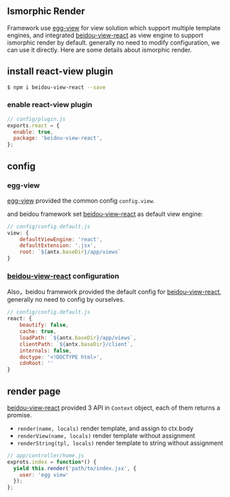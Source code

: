 Ismorphic Render
---

Framework use [egg-view](https://github.com/eggjs/egg-view) for view solution which support multiple template engines, and integrated [beidou-view-react](https://github.com/alibaba/beidou/tree/master/packages/beidou-view-react) as view engine to support ismorphic render by default. generally no need to modify configuration, we can use it directly. Here are some details about ismorphic render.

## install react-view plugin

```bash
$ npm i beidou-view-react --save
```

### enable react-view plugin

```js
// config/plugin.js
exports.react = {
  enable: true,
  package: 'beidou-view-react',
};
```

## config

### egg-view

[egg-view](https://github.com/eggjs/egg-view) provided the common config `config.view`.

and beidou framework set [beidou-view-react](https://github.com/alibaba/beidou/tree/master/packages/beidou-view-react) as default view engine: 

```js
// config/config.default.js
view: {
    defaultViewEngine: 'react',
    defaultExtension: '.jsx',
    root: `${antx.baseDir}/app/views`
}
```

### [beidou-view-react](http://gitlab.alibaba-inc.com/beidou/beidou-plugin-view-react) configuration

Also，beidou framework provided the default config for [beidou-view-react](https://github.com/alibaba/beidou/tree/master/packages/beidou-view-react), generally no need to config by ourselves.


```js
// config/config.default.js
react: {
    beautify: false,
    cache: true,
    loadPath: `${antx.baseDir}/app/views`,
    clientPath: `${antx.baseDir}/client`,
    internals: false,
    doctype: '<!DOCTYPE html>',
    cdnRoot: ''
}
```

## render page

[beidou-view-react](http://gitlab.alibaba-inc.com/beidou/beidou-plugin-view-react) provided 3 API in `Context` object, each of them returns a promise.

- `render(name, locals)` render template, and assign to ctx.body
- `renderView(name, locals)` render template without assignment
- `renderString(tpl, locals)` render template to string without assignment

```js
// app/controller/home.js  
exprots.index = function*() {  
  yield this.render('path/to/index.jsx', {  
    user: 'egg view'  
  });  
}; 
```
